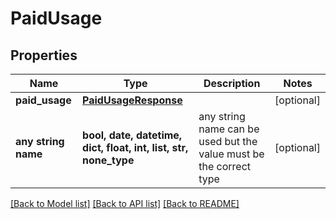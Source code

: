 # PaidUsage


## Properties
Name | Type | Description | Notes
------------ | ------------- | ------------- | -------------
**paid_usage** | [**PaidUsageResponse**](PaidUsageResponse.md) |  | [optional] 
**any string name** | **bool, date, datetime, dict, float, int, list, str, none_type** | any string name can be used but the value must be the correct type | [optional]

[[Back to Model list]](../README.md#documentation-for-models) [[Back to API list]](../README.md#documentation-for-api-endpoints) [[Back to README]](../README.md)


